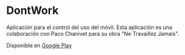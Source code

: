 # DontWork

Aplicación para el control del uso del móvil. Esta aplicación es una colaboración con Paco Chanivet para su 
obra "Ne Travaillez Jamais".

Disponible en [Google Play](https://play.google.com/store/apps/details?id=info.pauek.dontwork)
